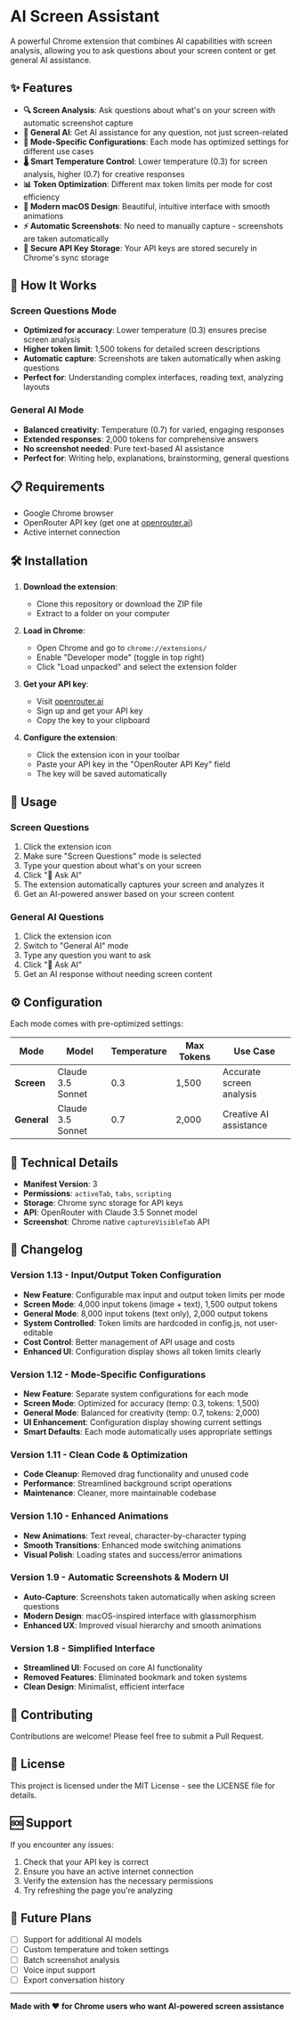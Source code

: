# AI Screen Assistant

A powerful Chrome extension that combines AI capabilities with screen analysis, allowing you to ask questions about your screen content or get general AI assistance.

## ✨ Features

- **🔍 Screen Analysis**: Ask questions about what's on your screen with automatic screenshot capture
- **🤖 General AI**: Get AI assistance for any question, not just screen-related
- **🎯 Mode-Specific Configurations**: Each mode has optimized settings for different use cases
- **🌡️ Smart Temperature Control**: Lower temperature (0.3) for screen analysis, higher (0.7) for creative responses
- **📊 Token Optimization**: Different max token limits per mode for cost efficiency
- **🎨 Modern macOS Design**: Beautiful, intuitive interface with smooth animations
- **⚡ Automatic Screenshots**: No need to manually capture - screenshots are taken automatically
- **🔐 Secure API Key Storage**: Your API keys are stored securely in Chrome's sync storage

## 🚀 How It Works

### Screen Questions Mode
- **Optimized for accuracy**: Lower temperature (0.3) ensures precise screen analysis
- **Higher token limit**: 1,500 tokens for detailed screen descriptions
- **Automatic capture**: Screenshots are taken automatically when asking questions
- **Perfect for**: Understanding complex interfaces, reading text, analyzing layouts

### General AI Mode
- **Balanced creativity**: Temperature (0.7) for varied, engaging responses
- **Extended responses**: 2,000 tokens for comprehensive answers
- **No screenshot needed**: Pure text-based AI assistance
- **Perfect for**: Writing help, explanations, brainstorming, general questions

## 📋 Requirements

- Google Chrome browser
- OpenRouter API key (get one at [openrouter.ai](https://openrouter.ai))
- Active internet connection

## 🛠️ Installation

1. **Download the extension**:
   - Clone this repository or download the ZIP file
   - Extract to a folder on your computer

2. **Load in Chrome**:
   - Open Chrome and go to `chrome://extensions/`
   - Enable "Developer mode" (toggle in top right)
   - Click "Load unpacked" and select the extension folder

3. **Get your API key**:
   - Visit [openrouter.ai](https://openrouter.ai)
   - Sign up and get your API key
   - Copy the key to your clipboard

4. **Configure the extension**:
   - Click the extension icon in your toolbar
   - Paste your API key in the "OpenRouter API Key" field
   - The key will be saved automatically

## 📖 Usage

### Screen Questions
1. Click the extension icon
2. Make sure "Screen Questions" mode is selected
3. Type your question about what's on your screen
4. Click "🤔 Ask AI"
5. The extension automatically captures your screen and analyzes it
6. Get an AI-powered answer based on your screen content

### General AI Questions
1. Click the extension icon
2. Switch to "General AI" mode
3. Type any question you want to ask
4. Click "🤔 Ask AI"
5. Get an AI response without needing screen content

## ⚙️ Configuration

Each mode comes with pre-optimized settings:

| Mode | Model | Temperature | Max Tokens | Use Case |
|------|-------|-------------|------------|----------|
| **Screen** | Claude 3.5 Sonnet | 0.3 | 1,500 | Accurate screen analysis |
| **General** | Claude 3.5 Sonnet | 0.7 | 2,000 | Creative AI assistance |

## 🔧 Technical Details

- **Manifest Version**: 3
- **Permissions**: `activeTab`, `tabs`, `scripting`
- **Storage**: Chrome sync storage for API keys
- **API**: OpenRouter with Claude 3.5 Sonnet model
- **Screenshot**: Chrome native `captureVisibleTab` API

## 📝 Changelog

### Version 1.13 - Input/Output Token Configuration
- **New Feature**: Configurable max input and output token limits per mode
- **Screen Mode**: 4,000 input tokens (image + text), 1,500 output tokens
- **General Mode**: 8,000 input tokens (text only), 2,000 output tokens
- **System Controlled**: Token limits are hardcoded in config.js, not user-editable
- **Cost Control**: Better management of API usage and costs
- **Enhanced UI**: Configuration display shows all token limits clearly

### Version 1.12 - Mode-Specific Configurations
- **New Feature**: Separate system configurations for each mode
- **Screen Mode**: Optimized for accuracy (temp: 0.3, tokens: 1,500)
- **General Mode**: Balanced for creativity (temp: 0.7, tokens: 2,000)
- **UI Enhancement**: Configuration display showing current settings
- **Smart Defaults**: Each mode automatically uses appropriate settings

### Version 1.11 - Clean Code & Optimization
- **Code Cleanup**: Removed drag functionality and unused code
- **Performance**: Streamlined background script operations
- **Maintenance**: Cleaner, more maintainable codebase

### Version 1.10 - Enhanced Animations
- **New Animations**: Text reveal, character-by-character typing
- **Smooth Transitions**: Enhanced mode switching animations
- **Visual Polish**: Loading states and success/error animations

### Version 1.9 - Automatic Screenshots & Modern UI
- **Auto-Capture**: Screenshots taken automatically when asking screen questions
- **Modern Design**: macOS-inspired interface with glassmorphism
- **Enhanced UX**: Improved visual hierarchy and smooth animations

### Version 1.8 - Simplified Interface
- **Streamlined UI**: Focused on core AI functionality
- **Removed Features**: Eliminated bookmark and token systems
- **Clean Design**: Minimalist, efficient interface

## 🤝 Contributing

Contributions are welcome! Please feel free to submit a Pull Request.

## 📄 License

This project is licensed under the MIT License - see the LICENSE file for details.

## 🆘 Support

If you encounter any issues:
1. Check that your API key is correct
2. Ensure you have an active internet connection
3. Verify the extension has the necessary permissions
4. Try refreshing the page you're analyzing

## 🔮 Future Plans

- [ ] Support for additional AI models
- [ ] Custom temperature and token settings
- [ ] Batch screenshot analysis
- [ ] Voice input support
- [ ] Export conversation history

---

**Made with ❤️ for Chrome users who want AI-powered screen assistance**
